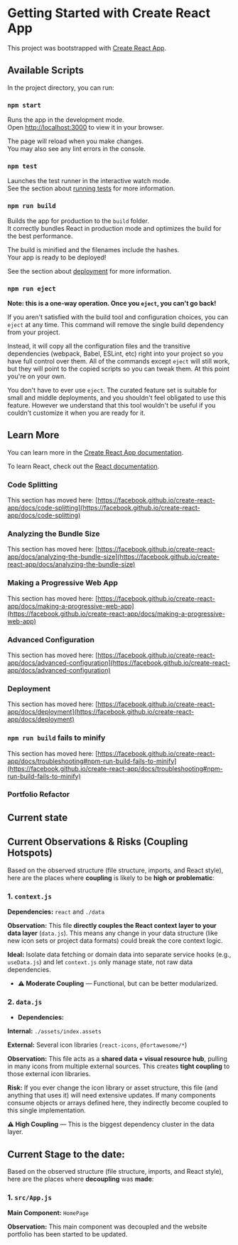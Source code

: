 # Getting Started with Create React App

This project was bootstrapped with [Create React App](https://github.com/facebook/create-react-app).

## Available Scripts

In the project directory, you can run:

### `npm start`

Runs the app in the development mode.\
Open [http://localhost:3000](http://localhost:3000) to view it in your browser.

The page will reload when you make changes.\
You may also see any lint errors in the console.

### `npm test`

Launches the test runner in the interactive watch mode.\
See the section about [running tests](https://facebook.github.io/create-react-app/docs/running-tests) for more information.

### `npm run build`

Builds the app for production to the `build` folder.\
It correctly bundles React in production mode and optimizes the build for the best performance.

The build is minified and the filenames include the hashes.\
Your app is ready to be deployed!

See the section about [deployment](https://facebook.github.io/create-react-app/docs/deployment) for more information.

### `npm run eject`

**Note: this is a one-way operation. Once you `eject`, you can't go back!**

If you aren't satisfied with the build tool and configuration choices, you can `eject` at any time. This command will remove the single build dependency from your project.

Instead, it will copy all the configuration files and the transitive dependencies (webpack, Babel, ESLint, etc) right into your project so you have full control over them. All of the commands except `eject` will still work, but they will point to the copied scripts so you can tweak them. At this point you're on your own.

You don't have to ever use `eject`. The curated feature set is suitable for small and middle deployments, and you shouldn't feel obligated to use this feature. However we understand that this tool wouldn't be useful if you couldn't customize it when you are ready for it.

## Learn More

You can learn more in the [Create React App documentation](https://facebook.github.io/create-react-app/docs/getting-started).

To learn React, check out the [React documentation](https://reactjs.org/).

### Code Splitting

This section has moved here: [https://facebook.github.io/create-react-app/docs/code-splitting](https://facebook.github.io/create-react-app/docs/code-splitting)

### Analyzing the Bundle Size

This section has moved here: [https://facebook.github.io/create-react-app/docs/analyzing-the-bundle-size](https://facebook.github.io/create-react-app/docs/analyzing-the-bundle-size)

### Making a Progressive Web App

This section has moved here: [https://facebook.github.io/create-react-app/docs/making-a-progressive-web-app](https://facebook.github.io/create-react-app/docs/making-a-progressive-web-app)

### Advanced Configuration

This section has moved here: [https://facebook.github.io/create-react-app/docs/advanced-configuration](https://facebook.github.io/create-react-app/docs/advanced-configuration)

### Deployment

This section has moved here: [https://facebook.github.io/create-react-app/docs/deployment](https://facebook.github.io/create-react-app/docs/deployment)

### `npm run build` fails to minify

This section has moved here: [https://facebook.github.io/create-react-app/docs/troubleshooting#npm-run-build-fails-to-minify](https://facebook.github.io/create-react-app/docs/troubleshooting#npm-run-build-fails-to-minify)

### Portfolio Refactor

## Current state

## Current Observations & Risks (Coupling Hotspots)

Based on the observed structure (file structure, imports, and React style), here are the places where **coupling** is likely to be **high or problematic**:

### 1. `context.js`

**Dependencies:** `react` and `./data`

**Observation:** This file **directly couples the React context layer to your data layer** (`data.js`). This means any change in your data structure (like new icon sets or project data formats) could break the core context logic.

**Ideal:** Isolate data fetching or domain data into separate service hooks (e.g., `useData.js`) and let `context.js` only manage state, not raw data dependencies.

* **⚠️ Moderate Coupling** — Functional, but can be better modularized.

### 2. `data.js`

* **Dependencies:**

**Internal:** `./assets/index.assets`

**External:** Several icon libraries (`react-icons`, `@fortawesome/*`)

**Observation:** This file acts as a **shared data + visual resource hub**, pulling in many icons from multiple external sources. This creates **tight coupling** to those external icon libraries.

**Risk:** If you ever change the icon library or asset structure, this file (and anything that uses it) will need extensive updates. If many components consume objects or arrays defined here, they indirectly become coupled to this single implementation.

**⚠️ High Coupling** — This is the biggest dependency cluster in the data layer.

## Current Stage to the date:

Based on the observed structure (file structure, imports, and React style), here are the places where **decoupling** was **made**:

### 1. `src/App.js`

**Main Component:** `HomePage` 

**Observation:** This main component was decoupled and the website portfolio has been started to be updated.